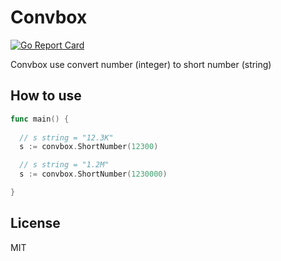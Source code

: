 # Convbox

[![Go Report Card](https://goreportcard.com/badge/github.com/workdestiny/convbox)](https://goreportcard.com/report/github.com/workdestiny/convbox)

Convbox use convert number (integer) to short number (string)

## How to use
```go
func main() {
  
  // s string = "12.3K"
  s := convbox.ShortNumber(12300)

  // s string = "1.2M"
  s := convbox.ShortNumber(1230000)

}
```

## License
MIT